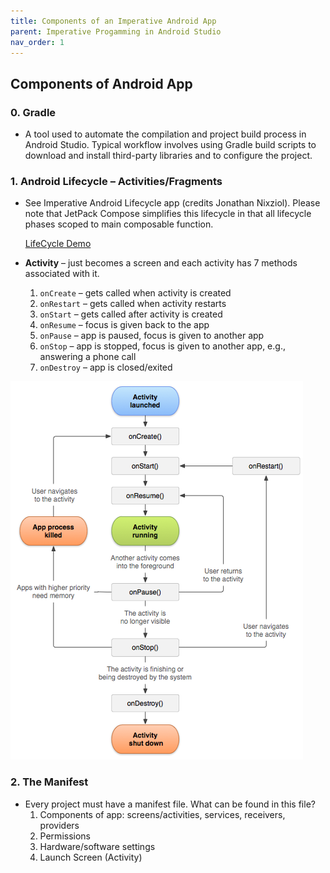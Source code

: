 ```yaml
---
title: Components of an Imperative Android App 
parent: Imperative Progamming in Android Studio
nav_order: 1
---
```


## Components of Android App

<!-- ![Components of Android App](../mnt/data/image.png) -->

### 0. Gradle

- A tool used to automate the compilation and project build process in Android Studio. Typical workflow involves using Gradle build scripts to download and install third-party libraries and to configure the project.

### 1. Android Lifecycle – Activities/Fragments

- See Imperative Android Lifecycle app (credits Jonathan Nixziol). Please note that JetPack Compose simplifies this
lifecycle in that all lifecycle phases scoped to main composable function.
  
  [LifeCycle Demo](https://github.com/Mbialowas10/Android-LifeCycle-Kotlin)

- **Activity** – just becomes a screen and each activity has 7 methods associated with it.
  1. `onCreate` – gets called when activity is created
  2. `onRestart` – gets called when activity restarts
  3. `onStart` – gets called after activity is created
  4. `onResume` – focus is given back to the app
  5. `onPause` – app is paused, focus is given to another app
  6. `onStop` – app is stopped, focus is given to another app, e.g., answering a phone call
  7. `onDestroy` – app is closed/exited

![Android Lifecycle](img/lifecycle.png)


### 2. The Manifest

- Every project must have a manifest file. What can be found in this file?
  1. Components of app: screens/activities, services, receivers, providers
  2. Permissions
  3. Hardware/software settings
  4. Launch Screen (Activity)

